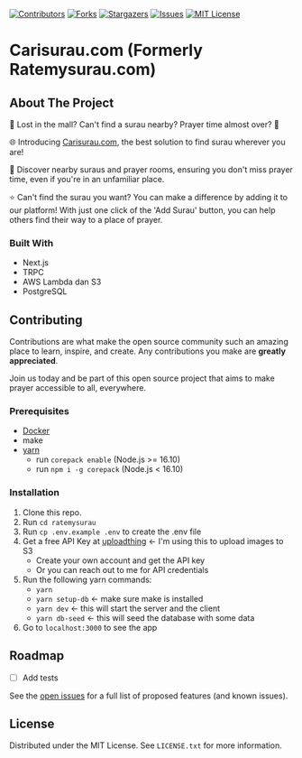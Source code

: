 <!-- PROJECT SHIELDS -->
[![Contributors][contributors-shield]][contributors-url]
[![Forks][forks-shield]][forks-url]
[![Stargazers][stars-shield]][stars-url]
[![Issues][issues-shield]][issues-url]
[![MIT License][license-shield]][license-url]

# Carisurau.com (Formerly Ratemysurau.com)

## About The Project

🔹 Lost in the mall? Can't find a surau nearby? Prayer time almost over? 🥲

🌐 Introducing [Carisurau.com](https://carisurau.com), the best solution to find surau wherever you are!

🕌 Discover nearby suraus and prayer rooms, ensuring you don't miss prayer time, even if you're in an unfamiliar place.

⭐️ Can't find the surau you want? You can make a difference by adding it to our platform! With just one click of the 'Add Surau' button, you can help others find their way to a place of prayer.

### Built With

- Next.js
- TRPC
- AWS Lambda dan S3
- PostgreSQL

## Contributing

Contributions are what make the open source community such an amazing place to learn, inspire, and create. Any contributions you make are **greatly appreciated**.

Join us today and be part of this open source project that aims to make prayer accessible to all, everywhere.

### Prerequisites

- [Docker](https://www.docker.com)
- make
- [yarn](https://yarnpkg.com)
  - run `corepack enable` (Node.js >= 16.10)
  - run `npm i -g corepack` (Node.js < 16.10)

### Installation

1. Clone this repo.
2. Run `cd ratemysurau`
3. Run `cp .env.example .env` to create the .env file
4. Get a free API Key at [uploadthing](https://uploadthing.com/) <- I'm using this to upload images to S3
   - Create your own account and get the API key
   - Or you can reach out to me for API credentials
5. Run the following yarn commands:
   - `yarn`
   - `yarn setup-db` <- make sure make is installed
   - `yarn dev` <- this will start the server and the client
   - `yarn db-seed` <- this will seed the database with some data
6. Go to `localhost:3000` to see the app

## Roadmap

- [ ] Add tests

See the [open issues](https://github.com/farhan-helmy/ratemysurau/issues) for a full list of proposed features (and known issues).

## License

Distributed under the MIT License. See `LICENSE.txt` for more information.

<!-- MARKDOWN LINKS & IMAGES -->
[contributors-shield]: https://img.shields.io/github/contributors/farhan-helmy/ratemysurau.svg?style=for-the-badge
[contributors-url]: https://github.com/farhan-helmy/ratemysurau/graphs/contributors
[forks-shield]: https://img.shields.io/github/forks/farhan-helmy/ratemysurau.svg?style=for-the-badge
[forks-url]: https://github.com/farhan-helmy/ratemysurau/network/members
[stars-shield]: https://img.shields.io/github/stars/farhan-helmy/ratemysurau.svg?style=for-the-badge
[stars-url]: https://github.com/farhan-helmy/ratemysurau/stargazers
[issues-shield]: https://img.shields.io/github/issues/farhan-helmy/ratemysurau.svg?style=for-the-badge
[issues-url]: https://github.com/farhan-helmy/ratemysurau/issues
[license-shield]: https://img.shields.io/github/license/farhan-helmy/ratemysurau.svg?style=for-the-badge
[license-url]: https://github.com/farhan-helmy/ratemysurau/blob/master/LICENSE.txt
